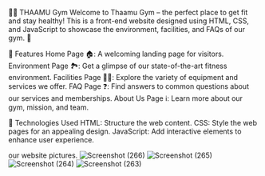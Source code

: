🏋️‍♂️ THAAMU Gym
Welcome to Thaamu Gym – the perfect place to get fit and stay healthy! This is a front-end website designed using HTML, CSS, and JavaScript to showcase the environment, facilities, and FAQs of our gym. 💪

🌟 Features
Home Page 🏠: A welcoming landing page for visitors.
Environment Page 🏞️: Get a glimpse of our state-of-the-art fitness environment.
Facilities Page 🏋️‍♀️: Explore the variety of equipment and services we offer.
FAQ Page ❓: Find answers to common questions about our services and memberships.
About Us Page ℹ️: Learn more about our gym, mission, and team.

🎨 Technologies Used
HTML: Structure the web content.
CSS: Style the web pages for an appealing design.
JavaScript: Add interactive elements to enhance user experience.

our website pictures.
![Screenshot (266)](https://github.com/user-attachments/assets/df085510-0056-46f8-b5d7-104fb4d62113)
![Screenshot (265)](https://github.com/user-attachments/assets/753fb3ae-9e53-4ed5-b0f5-83f84f3b617f)
![Screenshot (264)](https://github.com/user-attachments/assets/ac0f4b6f-8931-40cb-803b-1e219c852c42)
![Screenshot (263)](https://github.com/user-attachments/assets/95f4555d-22a7-45d8-b433-f0fe0d583ede)
